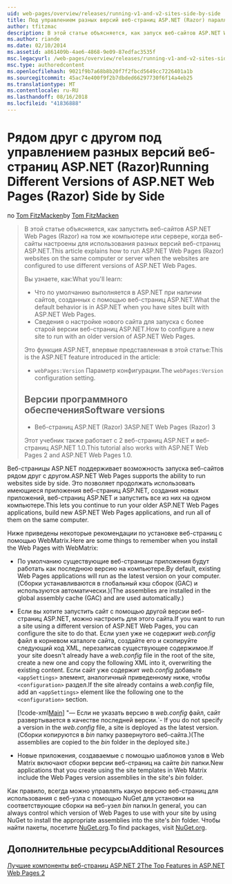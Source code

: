 ```yaml
---
uid: web-pages/overview/releases/running-v1-and-v2-sites-side-by-side
title: Под управлением разных версий веб-страниц ASP.NET (Razor) параллельно | Документация Майкрософт
author: tfitzmac
description: В этой статье объясняется, как запуск веб-сайтов ASP.NET Web Pages (Razor) на том же компьютере или сервере, когда веб-сайты настроены для использования разных версий...
ms.author: riande
ms.date: 02/10/2014
ms.assetid: a861409b-4ae6-4868-9e09-87edfac3535f
msc.legacyurl: /web-pages/overview/releases/running-v1-and-v2-sites-side-by-side
msc.type: authoredcontent
ms.openlocfilehash: 9021f9b7a68b8b20f7f2fbcd5649cc7226401a1b
ms.sourcegitcommit: 45ac74e400f9f2b7dbded66297730f6f14a4eb25
ms.translationtype: MT
ms.contentlocale: ru-RU
ms.lasthandoff: 08/16/2018
ms.locfileid: "41836888"
---
```

<a name="running-different-versions-of-aspnet-web-pages-razor-side-by-side"></a><span data-ttu-id="c1540-103">Рядом друг с другом под управлением разных версий веб-страниц ASP.NET (Razor)</span><span class="sxs-lookup"><span data-stu-id="c1540-103">Running Different Versions of ASP.NET Web Pages (Razor) Side by Side</span></span>
====================
<span data-ttu-id="c1540-104">по [Tom FitzMacken](https://github.com/tfitzmac)</span><span class="sxs-lookup"><span data-stu-id="c1540-104">by [Tom FitzMacken](https://github.com/tfitzmac)</span></span>

> <span data-ttu-id="c1540-105">В этой статье объясняется, как запустить веб-сайтов ASP.NET Web Pages (Razor) на том же компьютере или сервере, когда веб-сайты настроены для использования разных версий веб-страниц ASP.NET.</span><span class="sxs-lookup"><span data-stu-id="c1540-105">This article explains how to run ASP.NET Web Pages (Razor) websites on the same computer or server when the websites are configured to use different versions of ASP.NET Web Pages.</span></span>
> 
> <span data-ttu-id="c1540-106">Вы узнаете, как:</span><span class="sxs-lookup"><span data-stu-id="c1540-106">What you'll learn:</span></span>
> 
> - <span data-ttu-id="c1540-107">Что по умолчанию выполняется в ASP.NET при наличии сайтов, созданных с помощью веб-страниц ASP.NET.</span><span class="sxs-lookup"><span data-stu-id="c1540-107">What the default behavior is in ASP.NET when you have sites built with ASP.NET Web Pages.</span></span>
> - <span data-ttu-id="c1540-108">Сведения о настройке нового сайта для запуска с более старой версии веб-страниц ASP.NET.</span><span class="sxs-lookup"><span data-stu-id="c1540-108">How to configure a new site to run with an older version of ASP.NET Web Pages.</span></span>
>   
> 
> <span data-ttu-id="c1540-109">Это функция ASP.NET, впервые представленная в этой статье:</span><span class="sxs-lookup"><span data-stu-id="c1540-109">This is the ASP.NET feature introduced in the article:</span></span>
> 
> - <span data-ttu-id="c1540-110">`webPages:Version` Параметр конфигурации.</span><span class="sxs-lookup"><span data-stu-id="c1540-110">The `webPages:Version` configuration setting.</span></span>
>   
> 
> ## <a name="software-versions"></a><span data-ttu-id="c1540-111">Версии программного обеспечения</span><span class="sxs-lookup"><span data-stu-id="c1540-111">Software versions</span></span>
> 
> 
> - <span data-ttu-id="c1540-112">Веб-страниц ASP.NET (Razor) 3</span><span class="sxs-lookup"><span data-stu-id="c1540-112">ASP.NET Web Pages (Razor) 3</span></span>
>   
> 
> <span data-ttu-id="c1540-113">Этот учебник также работает с 2 веб-страниц ASP.NET и веб-страниц ASP.NET 1.0.</span><span class="sxs-lookup"><span data-stu-id="c1540-113">This tutorial also works with ASP.NET Web Pages 2 and ASP.NET Web Pages 1.0.</span></span>


<span data-ttu-id="c1540-114">Веб-страницы ASP.NET поддерживает возможность запуска веб-сайтов рядом друг с другом.</span><span class="sxs-lookup"><span data-stu-id="c1540-114">ASP.NET Web Pages supports the ability to run websites side by side.</span></span> <span data-ttu-id="c1540-115">Это позволяет продолжать использовать имеющиеся приложения веб-страниц ASP.NET, создания новых приложений, веб-страниц ASP.NET и запустить все из них на одном компьютере.</span><span class="sxs-lookup"><span data-stu-id="c1540-115">This lets you continue to run your older ASP.NET Web Pages applications, build new ASP.NET Web Pages applications, and run all of them on the same computer.</span></span>

<span data-ttu-id="c1540-116">Ниже приведены некоторые рекомендации по установке веб-страниц с помощью WebMatrix.</span><span class="sxs-lookup"><span data-stu-id="c1540-116">Here are some things to remember when you install the Web Pages with WebMatrix:</span></span>

- <span data-ttu-id="c1540-117">По умолчанию существующие веб-страницы приложения будут работать как последнюю версию на компьютере.</span><span class="sxs-lookup"><span data-stu-id="c1540-117">By default, existing Web Pages applications will run as the latest version on your computer.</span></span> <span data-ttu-id="c1540-118">(Сборки устанавливаются в глобальный кэш сборок (GAC) и используются автоматически.)</span><span class="sxs-lookup"><span data-stu-id="c1540-118">(The assemblies are installed in the global assembly cache (GAC) and are used automatically.)</span></span>
- <span data-ttu-id="c1540-119">Если вы хотите запустить сайт с помощью другой версии веб-страниц ASP.NET, можно настроить для этого сайта.</span><span class="sxs-lookup"><span data-stu-id="c1540-119">If you want to run a site using a different version of ASP.NET Web Pages, you can configure the site to do that.</span></span> <span data-ttu-id="c1540-120">Если узел уже не содержит *web.config* файл в корневом каталоге сайта, создайте его и скопируйте следующий код XML, перезаписав существующее содержимое.</span><span class="sxs-lookup"><span data-stu-id="c1540-120">If your site doesn't already have a *web.config* file in the root of the site, create a new one and copy the following XML into it, overwriting the existing content.</span></span> <span data-ttu-id="c1540-121">Если сайт уже содержит *web.config* добавьте `<appSettings>` элемент, аналогичный приведенному ниже, чтобы `<configuration>` раздел.</span><span class="sxs-lookup"><span data-stu-id="c1540-121">If the site already contains a *web.config* file, add an `<appSettings>` element like the following one to the `<configuration>` section.</span></span>

    [!code-xml[Main](running-v1-and-v2-sites-side-by-side/samples/sample1.xml)]
  <span data-ttu-id="c1540-122">"— Если не указать версию в *web.config* файл, сайт развертывается в качестве последней версии.</span><span class="sxs-lookup"><span data-stu-id="c1540-122">\`- If you do not specify a version in the *web.config* file, a site is deployed as the latest version.</span></span> <span data-ttu-id="c1540-123">(Сборки копируются в *bin* папку развернутого веб-сайта.)</span><span class="sxs-lookup"><span data-stu-id="c1540-123">(The assemblies are copied to the *bin* folder in the deployed site.)</span></span>
- <span data-ttu-id="c1540-124">Новые приложения, создаваемые с помощью шаблонов узлов в Web Matrix включают сборки версии веб-страниц на сайте *bin* папки.</span><span class="sxs-lookup"><span data-stu-id="c1540-124">New applications that you create using the site templates in Web Matrix include the Web Pages version assemblies in the site's *bin* folder.</span></span>

<span data-ttu-id="c1540-125">Как правило, всегда можно управлять какую версию веб-страниц для использования с веб-узла с помощью NuGet для установки на соответствующие сборки на веб-узел *bin* папки.</span><span class="sxs-lookup"><span data-stu-id="c1540-125">In general, you can always control which version of Web Pages to use with your site by using NuGet to install the appropriate assemblies into the site's *bin* folder.</span></span> <span data-ttu-id="c1540-126">Чтобы найти пакеты, посетите [NuGet.org](http://NuGet.org).</span><span class="sxs-lookup"><span data-stu-id="c1540-126">To find packages, visit [NuGet.org](http://NuGet.org).</span></span>

## <a name="additional-resources"></a><span data-ttu-id="c1540-127">Дополнительные ресурсы</span><span class="sxs-lookup"><span data-stu-id="c1540-127">Additional Resources</span></span>

[<span data-ttu-id="c1540-128">Лучшие компоненты веб-страниц ASP.NET 2</span><span class="sxs-lookup"><span data-stu-id="c1540-128">The Top Features in ASP.NET Web Pages 2</span></span>](top-features-in-web-pages-2.md)
